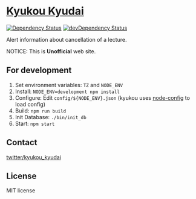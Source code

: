 # [Kyukou Kyudai](https://kyukou-kyudai.rhcloud.com/)

[![Dependency Status](https://david-dm.org/Qdai/kyukou.svg?style=flat)](https://david-dm.org/Qdai/kyukou) [![devDependency Status](https://david-dm.org/Qdai/kyukou/dev-status.svg?style=flat)](https://david-dm.org/Qdai/kyukou#info=devDependencies)

Alert information about cancellation of a lecture.

NOTICE: This is **Unofficial** web site.

## For development

1. Set environment variables: `TZ` and `NODE_ENV`
2. Install: `NODE_ENV=development npm install`
3. Configure: Edit `config/${NODE_ENV}.json` (kyukou uses [node-config](https://github.com/lorenwest/node-config) to load config)
4. Build: `npm run build`
5. Init Database: `./bin/init_db`
6. Start: `npm start`

## Contact

[twitter/kyukou_kyudai](https://twitter.com/kyukou_kyudai)

## License

MIT license
